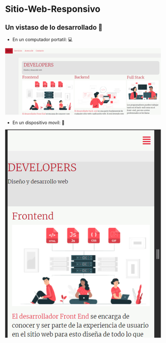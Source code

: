 # Sitio-Web-Responsivo

## Un vistaso de lo desarrollado :eyes:

* En un computador portatil: :computer:

![vista general](https://github.com/valentinatobo/Sitio-Web-Responsivo/blob/main/img/vistageneral.PNG)

* En un dispositivo movil: :iphone:

![vista general](https://github.com/valentinatobo/Sitio-Web-Responsivo/blob/main/img/vistapeque.PNG)
